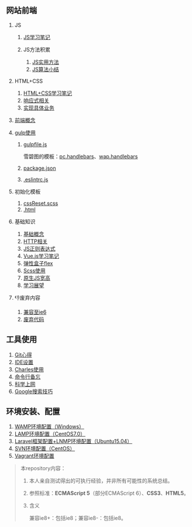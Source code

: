 ## 网站前端

1. JS

    1. [JS学习笔记](./网站前端/JS学习笔记/README.md)
    2. JS方法积累

        1. [JS实用方法](./网站前端/JS方法积累/实用方法/README.md)
        2. [JS算法小结](./网站前端/JS方法积累/算法小结/README.md)
2. HTML+CSS

    1. [HTML+CSS学习笔记](./网站前端/HTML+CSS学习笔记/README.md)
    2. [响应式相关](./网站前端/HTML+CSS学习笔记/响应式相关.md)
    3. [实现具体业务](./网站前端/HTML+CSS学习笔记/实现具体业务.md)
3. [前端概念](./网站前端/前端概念/README.md)
4. [gulp使用](./网站前端/gulp使用/README.md)

    1. [gulpfile.js](./网站前端/gulp使用/tools/gulpfile.js)

        雪碧图的模板：[pc.handlebars](./网站前端/gulp使用/tools/pc.handlebars)、[wap.handlebars](./网站前端/gulp使用/tools/wap.handlebars)
    2. [package.json](./网站前端/gulp使用/tools/package.json)
    3. [.eslintrc.js](./网站前端/gulp使用/tools/.eslintrc.js)
5. 初始化模板
        
    1. [cssReset.scss](./网站前端/初始化模板/cssReset.scss)
    2. [.html](./网站前端/初始化模板/html.html)
6. 基础知识

    1. [基础概念](./网站前端/前端概念/基础概念.md)
    2. [HTTP相关](./网站前端/HTTP相关/README.md)
    3. [JS正则表达式](./网站前端/JS正则表达式/README.md)
    4. [Vue.js学习笔记](./网站前端/Vue.js学习笔记/README.md)
    5. [弹性盒子flex](./网站前端/HTML+CSS学习笔记/弹性盒子.md)
    6. [Scss使用](./网站前端/Scss使用/README.md)
    7. [原生JS宽高](./网站前端/JS学习笔记/原生JS宽高.md)
    8. [学习展望](./网站前端/前端概念/学习展望.md)
7. :thumbsdown:废弃内容

    1. [兼容至ie6](./网站前端/兼容至ie6/README.md)
    2. [废弃代码](./网站前端/JS方法积累/废弃代码/README.md)

## 工具使用
1. [Git心得](./工具使用/Git心得/README.md)
2. [IDE设置](./工具使用/IDE设置/README.md)
3. [Charles使用](./工具使用/Charles使用/README.md)
4. [命令行备忘](./工具使用/命令行备忘/README.md)
5. [科学上网](./工具使用/科学上网/README.md)
6. [Google搜索技巧](./工具使用/Google搜索技巧/README.md)

## 环境安装、配置
1. [WAMP环境配置（Windows）](./环境安装、配置/WAMP环境配置（Windows）/README.md)
2. [LAMP环境配置（CentOS7.0）](./环境安装、配置/LAMP环境配置（CentOS7.0）/README.md)
3. [Laravel框架配置+LNMP环境配置（Ubuntu15.04）](./环境安装、配置/Laravel框架配置+LNMP环境配置（Ubuntu15.04）/README.md)
4. [SVN环境配置（CentOS）](./环境安装、配置/SVN环境配置（CentOS）/README.md)
5. [Vagrant环境配置](./环境安装、配置/Vagrant环境配置/README.md)

>本repository内容：
>
>    1. 本人亲自测试得出的可执行经验，并非所有可能性的系统总结。
>    2. 参照标准：**ECMAScript 5**（部分ECMAScript 6）、**CSS3**、**HTML5**。
>    3. 含义
>
>        兼容ie8+：包括ie8；兼容ie8-：包括ie8。